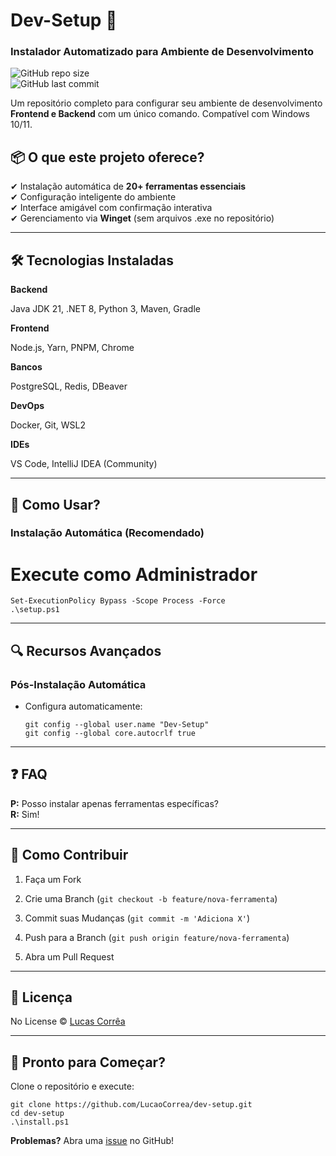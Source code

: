 # **Dev-Setup**  🚀

### **Instalador Automatizado para Ambiente de Desenvolvimento**

![GitHub repo size](https://img.shields.io/github/repo-size/LucaoCorrea/dev-setup?style=flat-square)  
![GitHub last commit](https://img.shields.io/github/last-commit/LucaoCorrea/dev-setup?style=flat-square)

Um repositório completo para configurar seu ambiente de desenvolvimento  **Frontend e Backend**  com um único comando. Compatível com Windows 10/11.

## 📦  **O que este projeto oferece?**

✔ Instalação automática de  **20+ ferramentas essenciais**  
✔ Configuração inteligente do ambiente  
✔ Interface amigável com confirmação interativa  
✔ Gerenciamento via  **Winget**  (sem arquivos .exe no repositório)

----------

## 🛠️  **Tecnologias Instaladas**

**Backend**

Java JDK 21, .NET 8, Python 3, Maven, Gradle

**Frontend**

Node.js, Yarn, PNPM, Chrome

**Bancos**

PostgreSQL, Redis, DBeaver

**DevOps**

Docker, Git, WSL2

**IDEs**

VS Code, IntelliJ IDEA (Community)

----------

## 🚀  **Como Usar?**

### **Instalação Automática (Recomendado)**


# Execute como Administrador

    Set-ExecutionPolicy Bypass -Scope Process -Force
    .\setup.ps1
----------

## 🔍  **Recursos Avançados**


### **Pós-Instalação Automática**

-   Configura automaticamente:
    
	    git config --global user.name "Dev-Setup"
	    git config --global core.autocrlf true
 

----------

## ❓  **FAQ**

**P:**  Posso instalar apenas ferramentas específicas?  
**R:**  Sim! 

----------

## 🤝  **Como Contribuir**

1.  Faça um Fork
    
2.  Crie uma Branch (`git checkout -b feature/nova-ferramenta`)
    
3.  Commit suas Mudanças (`git commit -m 'Adiciona X'`)
    
4.  Push para a Branch (`git push origin feature/nova-ferramenta`)
    
5.  Abra um Pull Request
    

----------

## 📜  **Licença**

No License ©  [Lucas Corrêa](https://github.com/LucaoCorrea)

----------

## 🎉  **Pronto para Começar?**

Clone o repositório e execute:

    git clone https://github.com/LucaoCorrea/dev-setup.git
    cd dev-setup
    .\install.ps1

**Problemas?**  Abra uma  [issue](https://github.com/LucaoCorrea/dev-setup/issues)  no GitHub!